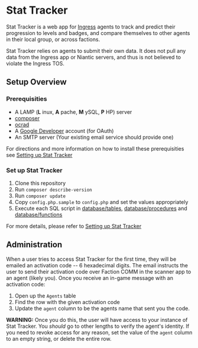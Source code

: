 # Stat Tracker

Stat Tracker is a web app for [Ingress](http://ingress.com) agents to track and predict their progression to levels and badges, and compare themselves to other agents in their local group, or across factions.

Stat Tracker relies on agents to submit their own data. It does not pull any data from the Ingress app or Niantic servers, and thus is not believed to violate the Ingress TOS.

## Setup Overview

### Prerequisities
 * A LAMP (**L** inux, **A** pache, **M** ySQL, **P** HP) server
 * [composer](http://getcomposer.org)
 * [ocrad](http://www.gnu.org/software/ocrad/)
 * A [Google Developer](http://console.developers.google.com) account (for OAuth)
 * An SMTP server (Your existing email service should provide one)

For directions and more information on how to install these prerequisities see [Setting up Stat Tracker](../../wiki/Setting-Up-Stat-Tracker)

### Set up Stat Tracker
1. Clone this repository
2. Run `composer describe-version`
3. Run `composer update`
3. Copy `config.php.sample` to `config.php` and set the values appropriately
4. Execute each SQL script in [database/tables](database/tables), [database/procedures](database/procedures) and [database/functions](database/functions)

For more details, please refer to [Setting up Stat Tracker](../../wiki/Setting-Up-Stat-Tracker)

## Administration

When a user tries to access Stat Tracker for the first time, they will be emailed an activation code -- 6 hexadecimal digits. The email instructs the user to send their activation code over Faction COMM in the scanner app to an agent (likely you). Once you receive an in-game message with an activation code:

1. Open up the `Agents` table
2. Find the row with the given activation code
3. Update the `agent` column to be the agents name that sent you the code.

**WARNING:** Once you do this, the user will have access to your instance of Stat Tracker. You *should* go to other lengths to verify the agent's identity. If you need to revoke access for any reason, set the value of the `agent` column to an empty string, or delete the entire row.

